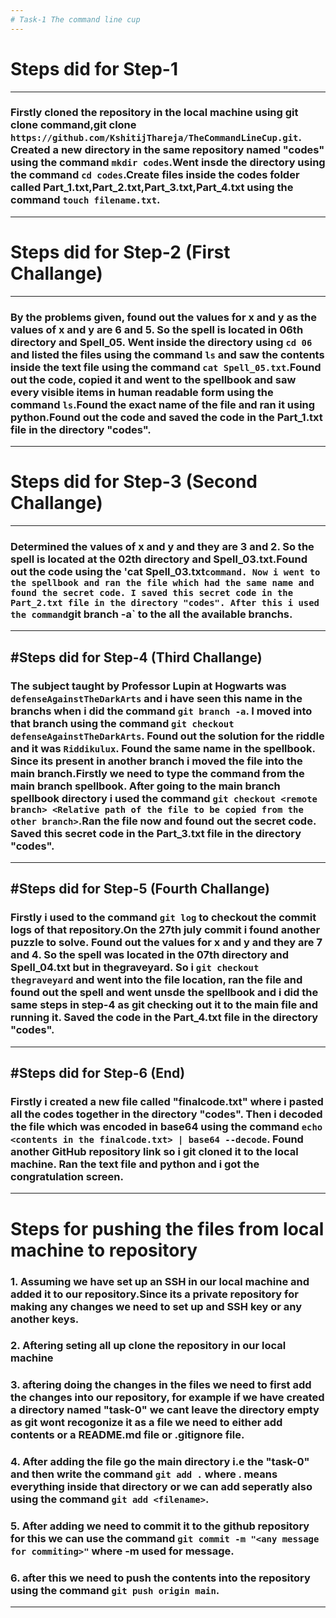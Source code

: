 ```yaml
---
# Task-1 The command line cup
---
```


# Steps did for Step-1
---

### Firstly cloned the repository in the local machine using git clone command,git clone `https://github.com/KshitijThareja/TheCommandLineCup.git`. Created a new directory in the same repository named "codes" using the command `mkdir codes`.Went insde the directory using the command `cd codes`.Create files inside the codes folder called Part_1.txt,Part_2.txt,Part_3.txt,Part_4.txt using the command `touch filename.txt`.

---

# Steps did for Step-2 (First Challange)
---

### By the problems given, found out the values for x and y as the values of x and y are 6 and 5. So the spell is located in 06th directory and Spell_05. Went inside the directory using `cd 06` and listed the files using the command `ls` and saw the contents inside the text file using the command `cat Spell_05.txt`.Found out the code, copied it and went to the spellbook and saw every visible items in human readable form using the command `ls`.Found the exact name of the file and ran it using python.Found out the code and saved the code in the Part_1.txt file in the directory "codes".

---

# Steps did for Step-3 (Second Challange)
---

### Determined the values of x and y and they are 3 and 2. So the spell is located at the 02th directory and Spell_03.txt.Found out the code using the 'cat Spell_03.txt` command. Now i went to the spellbook and ran the file which had the same name and found the secret code. I saved this secret code in the Part_2.txt file in the directory "codes". After this i used the command `git branch -a` to the all the available branchs.

---

#Steps did for Step-4 (Third Challange)
---

### The subject taught by Professor Lupin at Hogwarts was `defenseAgainstTheDarkArts` and i have seen this name in the branchs when i did the command `git branch -a`. I moved into that branch using the command `git checkout defenseAgainstTheDarkArts`. Found out the solution for the riddle and it was `Riddikulux`. Found the same name in the spellbook. Since its present in another branch i moved the file into the main branch.Firstly we need to type the command from the main branch spellbook. After going to the main branch spellbook directory i used the command `git checkout <remote branch> <Relative path of the file to be copied from the other branch>`.Ran the file now and found out the secret code. Saved this secret code in the Part_3.txt file in the directory "codes".

---

#Steps did for Step-5 (Fourth Challange)
---

### Firstly i used to the command `git log` to checkout the commit logs of that repository.On the 27th july commit i found another puzzle to solve. Found out the values for x and y and they are 7 and 4. So the spell was located in the 07th directory and Spell_04.txt but in thegraveyard. So i `git checkout thegraveyard` and went into the file location, ran the file and found out the spell and went unsde the spellbook and i did the same steps in step-4 as git checking out it to the main file and running it. Saved the code in the Part_4.txt file in the directory "codes".

---

#Steps did for Step-6 (End)
---

### Firstly i created a new file called "finalcode.txt" where i pasted all the codes together in the directory "codes". Then i decoded the file which was encoded in base64 using the command `echo <contents in the finalcode.txt> | base64 --decode`. Found another GitHub repository link so i git cloned it to the local machine. Ran the text file and python and i got the congratulation screen.

---

# Steps for pushing the files from local machine to repository

### 1. Assuming we have set up an SSH in our local machine and added it to our repository.Since its a private repository for making any changes we need to set up and SSH key or any another keys.
### 2. Aftering seting all up clone the repository in our local machine
### 3. aftering doing the changes in the files we need to first add the changes into our repository, for example if we have created a directory named "task-0" we cant leave the directory empty as git wont recogonize it as a file we need to either add contents or a README.md file or .gitignore file.
### 4. After adding the file go the main directory i.e the "task-0" and then write the command `git add .` where . means everything inside that directory or we can add seperatly also using the command `git add <filename>`.
### 5. After adding we need to commit it to the github repository for this we can use the command `git commit -m "<any message for commiting>"` where -m used for message.
### 6. after this we need to push the contents into the repository using the command `git push origin main`.

--- 

